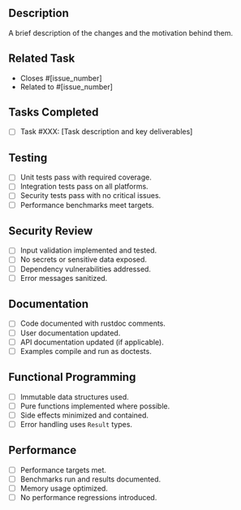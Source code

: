 ## Description
A brief description of the changes and the motivation behind them.

## Related Task
- Closes #[issue_number]
- Related to #[issue_number]

## Tasks Completed
- [ ] Task #XXX: [Task description and key deliverables]

## Testing
- [ ] Unit tests pass with required coverage.
- [ ] Integration tests pass on all platforms.
- [ ] Security tests pass with no critical issues.
- [ ] Performance benchmarks meet targets.

## Security Review
- [ ] Input validation implemented and tested.
- [ ] No secrets or sensitive data exposed.
- [ ] Dependency vulnerabilities addressed.
- [ ] Error messages sanitized.

## Documentation
- [ ] Code documented with rustdoc comments.
- [ ] User documentation updated.
- [ ] API documentation updated (if applicable).
- [ ] Examples compile and run as doctests.

## Functional Programming
- [ ] Immutable data structures used.
- [ ] Pure functions implemented where possible.
- [ ] Side effects minimized and contained.
- [ ] Error handling uses `Result` types.

## Performance
- [ ] Performance targets met.
- [ ] Benchmarks run and results documented.
- [ ] Memory usage optimized.
- [ ] No performance regressions introduced. 